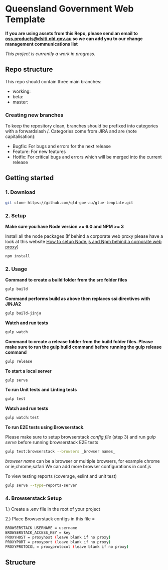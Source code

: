 # Queensland Government Web Template

**If you are using assets from this Repo, please send an email to oss.products@dsiti.qld.gov.au so we can add you to our change management communications list**

_This project is currently a work in progress._

## Repo structure
This repo should contain three main branches:
- working: 
- beta: 
- master: 

### Creating new branches
To keep the repository clean, branches should be prefixed into categories with a forwardslash /. Categories come from JIRA and are (note capitalisation): 
- Bugfix: For bugs and errors for the next release
- Feature: For new features
- Hotfix: For critical bugs and errors which will be merged into the current release

## Getting started
### 1. Download
```bash
git clone https://github.com/qld-gov-au/glue-template.git
```

### 2. Setup
**Make sure you have Node version >= 6.0 and NPM >= 3**

Install all the node packages (If behind a corporate web proxy please have a look at this website [How to setup Node.js and Npm behind a corporate web proxy](https://jjasonclark.com/how-to-setup-node-behind-web-proxy))
```bash
npm install
```
### 2. Usage
**Command to create a build folder from the src folder files**
```bash
gulp build
```
**Command performs build as above then replaces ssi directives with JINJA2**
```bash
gulp build-jinja
```
**Watch and run tests**
```bash
gulp watch
```
**Command to create a release folder from the build folder files. Please make sure to run the gulp build command before running the gulp release command**
```bash
gulp release
```
**To start a local server**
```bash
gulp serve
```
**To run Unit tests and Linting tests**
```bash
gulp test
```
**Watch and run tests**
```bash
gulp watch:test
```
**To run E2E tests using Browserstack**. 

Please make sure to setup browserstack _config file_ (step 3) and run _gulp serve_ before running browserstack E2E tests
```bash
gulp test:browserstack --browsers _browser names_
```
_browser name_ can be a browser or multiple browsers,
for example chrome or ie,chrome,safari
We can add more browser configurations in conf.js

To view testing reports (coverage, eslint and unit test)
```bash
gulp serve --type=reports-server
```

### 4. Browserstack Setup
1.) Create a .env file in the root of your project

2.) Place Browserstack configs in this file =
```bash
BROWSERSTACK_USERNAME = username
BROWSERSTACK_ACCESS_KEY = key
PROXYHOST = proxyhost (leave blank if no proxy)
PROXYPORT = proxyport (leave blank if no proxy)
PROXYPROTOCOL = proxyprotocol (leave blank if no proxy)
```

## Structure
